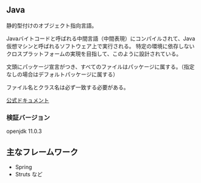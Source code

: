 ## Java
静的型付けのオブジェクト指向言語。

Javaバイトコードと呼ばれる中間言語（中間表現）にコンパイルされて、Java仮想マシンと呼ばれるソフトウェア上で実行される。
特定の環境に依存しないクロスプラットフォームの実現を目指して、このように設計されている。

文頭にパッケージ宣言がつき、すべてのファイルはパッケージに属する。（指定なしの場合はデフォルトパッケージに属する）

ファイル名とクラス名は必ず一致する必要がある。

[公式ドキュメント](https://www.oracle.com/technetwork/jp/java/javase/documentation/api-jsp-316041-ja.html)

### 検証バージョン
openjdk 11.0.3

## 主なフレームワーク
- Spring
- Struts
など